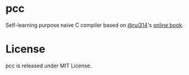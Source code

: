 # pcc

Self-learning purpose naive C compiler based on [@rui314][rui314]'s
[online book][compilerbook].


[rui314]: https://twitter.com/rui314
[compilerbook]: https://www.sigbus.info/compilerbook


# License

pcc is released under MIT License.
